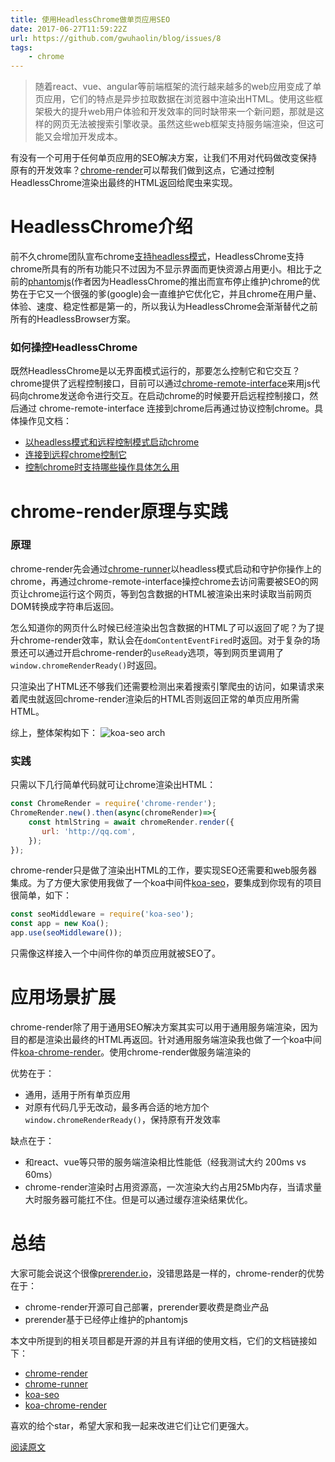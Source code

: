 ```yaml
---
title: 使用HeadlessChrome做单页应用SEO
date: 2017-06-27T11:59:22Z
url: https://github.com/gwuhaolin/blog/issues/8
tags:
    - chrome
---
```


> 随着react、vue、angular等前端框架的流行越来越多的web应用变成了单页应用，它们的特点是异步拉取数据在浏览器中渲染出HTML。使用这些框架极大的提升web用户体验和开发效率的同时缺带来一个新问题，那就是这样的网页无法被搜索引擎收录。虽然这些web框架支持服务端渲染，但这可能又会增加开发成本。

有没有一个可用于任何单页应用的SEO解决方案，让我们不用对代码做改变保持原有的开发效率？[chrome-render](https://github.com/gwuhaolin/chrome-render)可以帮我们做到这点，它通过控制HeadlessChrome渲染出最终的HTML返回给爬虫来实现。

# HeadlessChrome介绍
前不久chrome团队宣布chrome[支持headless模式](https://developers.google.com/web/updates/2017/04/headless-chrome)，HeadlessChrome支持chrome所具有的所有功能只不过因为不显示界面而更快资源占用更小。相比于之前的[phantomjs](http://phantomjs.org)(作者因为HeadlessChrome的推出而宣布停止维护)chrome的优势在于它又一个很强的爹(google)会一直维护它优化它，并且chrome在用户量、体验、速度、稳定性都是第一的，所以我认为HeadlessChrome会渐渐替代之前所有的HeadlessBrowser方案。

### 如何操控HeadlessChrome
既然HeadlessChrome是以无界面模式运行的，那要怎么控制它和它交互？
chrome提供了远程控制接口，目前可以通过[chrome-remote-interface](https://github.com/cyrus-and/chrome-remote-interface)来用js代码向chrome发送命令进行交互。在启动chrome的时候要开启远程控制接口，然后通过 chrome-remote-interface 连接到chrome后再通过协议控制chrome。具体操作见文档：
- [以headless模式和远程控制模式启动chrome](https://developers.google.com/web/updates/2017/04/headless-chrome)
- [连接到远程chrome控制它](https://github.com/cyrus-and/chrome-remote-interface#sample-api-usage)
- [控制chrome时支持哪些操作具体怎么用](https://chromedevtools.github.io/devtools-protocol/)

# chrome-render原理与实践
### 原理
chrome-render先会通过[chrome-runner](https://github.com/gwuhaolin/chrome-runner)以headless模式启动和守护你操作上的chrome，再通过chrome-remote-interface操控chrome去访问需要被SEO的网页让chrome运行这个网页，等到包含数据的HTML被渲染出来时读取当前网页DOM转换成字符串后返回。

怎么知道你的网页什么时候已经渲染出包含数据的HTML了可以返回了呢？为了提升chrome-render效率，默认会在`domContentEventFired`时返回。对于复杂的场景还可以通过开启chrome-render的`useReady`选项，等到网页里调用了`window.chromeRenderReady()`时返回。

只渲染出了HTML还不够我们还需要检测出来着搜索引擎爬虫的访问，如果请求来着爬虫就返回chrome-render渲染后的HTML否则返回正常的单页应用所需HTML。

综上，整体架构如下：
![koa-seo arch](https://github.com/gwuhaolin/koa-seo/raw/master/doc/koa-seo%20arch.png)

### 实践
只需以下几行简单代码就可让chrome渲染出HTML：
```js
const ChromeRender = require('chrome-render');
ChromeRender.new().then(async(chromeRender)=>{
    const htmlString = await chromeRender.render({
       url: 'http://qq.com',
    });
});    
```
chrome-render只是做了渲染出HTML的工作，要实现SEO还需要和web服务器集成。为了方便大家使用我做了一个koa中间件[koa-seo](https://github.com/gwuhaolin/koa-seo)，要集成到你现有的项目很简单，如下：
```js
const seoMiddleware = require('koa-seo');
const app = new Koa();
app.use(seoMiddleware());
```
只需像这样接入一个中间件你的单页应用就被SEO了。

# 应用场景扩展
chrome-render除了用于通用SEO解决方案其实可以用于通用服务端渲染，因为目的都是渲染出最终的HTML再返回。针对通用服务端渲染我也做了一个koa中间件[koa-chrome-render](https://github.com/gwuhaolin/koa-chrome-render)。使用chrome-render做服务端渲染的

优势在于：
- 通用，适用于所有单页应用
- 对原有代码几乎无改动，最多再合适的地方加个`window.chromeRenderReady()`，保持原有开发效率

缺点在于：
- 和react、vue等只带的服务端渲染相比性能低（经我测试大约 200ms vs 60ms）
- chrome-render渲染时占用资源高，一次渲染大约占用25Mb内存，当请求量大时服务器可能扛不住。但是可以通过缓存渲染结果优化。

# 总结
大家可能会说这个很像[prerender.io](https://prerender.io)，没错思路是一样的，chrome-render的优势在于：
- chrome-render开源可自己部署，prerender要收费是商业产品
- prerender基于已经停止维护的phantomjs

本文中所提到的相关项目都是开源的并且有详细的使用文档，它们的文档链接如下：
- [chrome-render](https://github.com/gwuhaolin/chrome-render)
- [chrome-runner](https://github.com/gwuhaolin/chrome-runner)
- [koa-seo](https://github.com/gwuhaolin/koa-seo)
- [koa-chrome-render](https://github.com/gwuhaolin/koa-chrome-render)

喜欢的给个star，希望大家和我一起来改进它们让它们更强大。


[阅读原文](http://wuhaolin.cn/2017/06/27/%E4%BD%BF%E7%94%A8HeadlessChrome%E5%81%9A%E5%8D%95%E9%A1%B5%E5%BA%94%E7%94%A8SEO/)